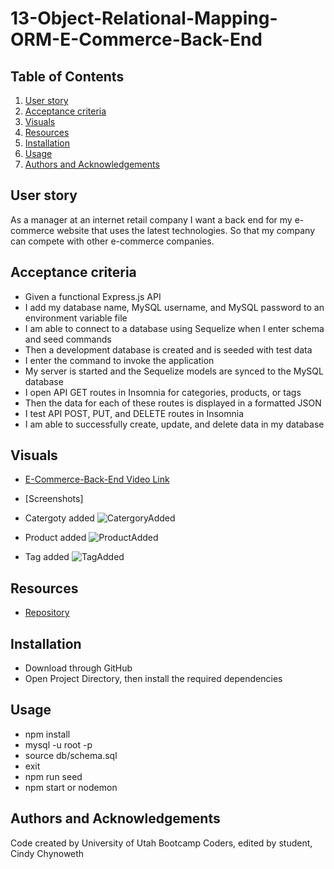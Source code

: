 # 13-Object-Relational-Mapping-ORM-E-Commerce-Back-End


## Table of Contents

1. [User story](#user-story)
2. [Acceptance criteria](#acceptance-criteria)
3. [Visuals](#visuals)
4. [Resources](#resources)
5. [Installation](#installation)
6. [Usage](#usage)
7. [Authors and Acknowledgements](#authors-and-acknowledgements)

## User story

As a manager at an internet retail company I want a back end for my e-commerce website that uses the latest technologies.  So that my company can compete with other e-commerce companies.

## Acceptance criteria

- Given a functional Express.js API
- I add my database name, MySQL username, and MySQL password to an environment variable file
- I am able to connect to a database using Sequelize when I enter schema and seed commands
- Then a development database is created and is seeded with test data
- I enter the command to invoke the application
- My server is started and the Sequelize models are synced to the MySQL database
- I open API GET routes in Insomnia for categories, products, or tags
- Then the data for each of these routes is displayed in a formatted JSON
- I test API POST, PUT, and DELETE routes in Insomnia
- I am able to successfully create, update, and delete data in my database

## Visuals

- [E-Commerce-Back-End Video Link]()

- [Screenshots]

* Catergoty added
![CatergoryAdded](https://user-images.githubusercontent.com/105569378/197310707-18076835-4f03-4e2f-86b9-343e2ab3803b.png)

* Product added
![ProductAdded](https://user-images.githubusercontent.com/105569378/197310709-f48d65a4-60f5-4d63-a94b-f441f2e6191d.png)

* Tag added
![TagAdded](https://user-images.githubusercontent.com/105569378/197310712-1b0ee416-59f3-4ec1-a172-96a6f75d72af.png)




## Resources

- [Repository](https://github.com/Cinderbeast/13-Object-Relational-Mapping-ORM-E-Commerce-Back-End)

## Installation
- Download through GitHub
- Open Project Directory, then install the required dependencies

## Usage
- npm install
- mysql -u root -p 
- source db/schema.sql
- exit
- npm run seed
- npm start or nodemon

## Authors and Acknowledgements

Code created by University of Utah Bootcamp Coders, edited by student, Cindy Chynoweth